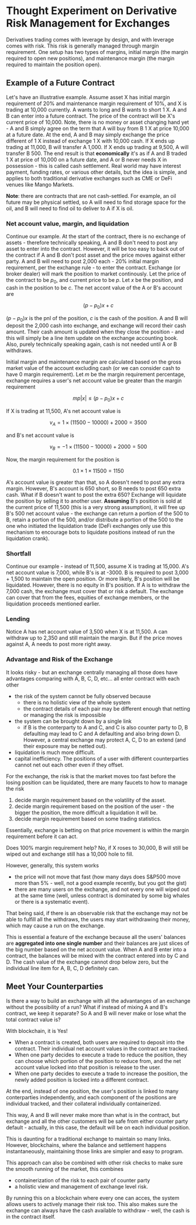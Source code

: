 # Thought Experiment on Derivative Risk Management for Exchanges

Derivatives trading comes with leverage by design, and with leverage comes with risk. This risk is generally managed through margin requirement. One setup has two types of margins, initial margin (the margin required to open new positions), and maintenance margin (the margin required to maintain the position open).

## Example of a Future Contract

Let's have an illustrative example. Assume asset X has initial margin requirement of 20% and maintenance margin requirement of 10%, and X is trading at 10,000 currently. A wants to long and B wants to short 1 X. A and B can enter into a future contract. The price of the contract will be X's current price of 10,000. Note, there is no money or asset changing hand yet - A and B simply agree on the term that A will buy from B 1 X at price 10,000 at a future date. At the end, A and B may simply exchange the price different of 1 X instead of exchange 1 X with 10,000 cash. If X ends up trading at 11,000, B will transfer A 1,000. If X ends up trading at 9,500, A will transfer B 500. The end result is that **economically** it's as if A and B traded 1 X at price of 10,000 on a future date, and A or B never needs X in possession - this is called cash settlement. Real world may have interest payment, funding rates, or various other details, but the idea is simple, and applies to both traditional derivative exchanges such as CME or DeFi venues like Mango Markets.

**Note**: there are contracts that are not cash-settled. For example, an oil future may be physical settled, so A will need to find storage space for the oil, and B will need to find oil to deliver to A if X is oil.

### Net account value, margin, and liquidation

Continue our example. At the start of the contract, there is no exchange of assets - therefore technically speaking, A and B don't need to post any asset to enter into the contract. However, it will be too easy to back out of the contract if A and B don't post asset and the price moves against either party. A and B will need to post 2,000 each - 20% initial margin requirement, per the exchange rule - to enter the contract. Exchange (or broker dealer) will mark the position to market continously. Let the price of the contract to be $p_0$, and current price to be $p$. Let $x$ be the position, and cash in the position to be $c$. The net accont value of the A or B's account are

$$
\left(p-p_0\right)x+c
$$

$\left(p-p_0\right)x$ is the pnl of the position, $c$ is the cash of the position. A and B will deposit the 2,000 cash into exchange, and exchange will record their cash amount. Their cash amount is updated when they close the position - and this will simply be a line item update on the exchange accounting book. Also, purely technically speaking again, cash is not needed until A or B withdraws.

Initial margin and maintenance margin are calculated based on the gross market value of the account excluding cash (or we can consider cash to have 0 margin requirement). Let $m$ be the margin requirement percentage, exchange requires a user's net account value be greater than the margin requirement

$$
m p\left|x\right| \leq \left(p-p_0\right)x+c
$$

If X is trading at 11,500, A's net account value is

$$
v_A=1 \times \left(11500-10000\right) + 2000 = 3500
$$

and B's net account value is

$$
v_B = -1 \times \left(11500-10000\right) + 2000 = 500
$$

Now, the margin requirement for the position is

$$
0.1 \times 1 \times 11500 = 1150
$$

A's account value is greater than that, so A doesn't need to post any extra margin. However, B's account is 650 short, so B needs to post 650 extra cash. What if B doesn't want to post the extra 650? Exchange will liquidate the position by selling it to another user. **Assuming** B's position is sold at the current price of 11,500 (this is a very strong assumption), it will free up B's 500 net account value - the exchange can return a portion of the 500 to B, retain a portion of the 500, and/or distribute a portion of the 500 to the one who initiated the liquidation trade (DeFi exchanges only use this mechanism to encourage bots to liquidate positions instead of run the liquidation crank).

### Shortfall

Continue our example - instead of 11,500, assume X is trading at 15,000. A's net account value is 7,000, while B's is at -3000. B is required to post 3,000 + 1,500 to maintain the open position. Or more likely, B's position will be liquidated. However, there is no equity in B's position. If A is to withdraw the 7,000 cash, the exchange must cover that or risk a default. The exchange can cover that from the fees, equities of exchange members, or the liquidation proceeds mentioned earlier.

### Lending

Notice A has net account value of 3,500 when X is at 11,500. A can withdraw up to 2,350 and still maintain the margin. But if the price moves against A, A needs to post more right away.

### Advantage and Risk of the Exchange

It looks risky - but an exchange centrally managing all those does have advantages comparing with A, B, C, D, etc... all enter contract with each other

- the risk of the system cannot be fully observed because
  - there is no holistic view of the whole system
  - the contract details of each pair may be different enough that netting or managing the risk is impossible
- the system can be brought down by a single link
  - if B is the conterparty to A and C, and C is also counter party to D, B defaulting may lead to C and A defaulting and also bring down D. However, a central exchange may protect A, C, D to an extend (and their exposure may be netted out).
- liquidation is much more difficult.
- capital inefficiency. The positions of a user with different counterparties cannot net out each other even if they offset.

For the exchange, the risk is that the market moves too fast before the losing position can be liquidated, there are many faucets to how to manage the risk

1. decide margin requirement based on the volatility of the asset.
1. decide margin requirement based on the position of the user - the bigger the position, the more difficult a liquidation it will be.
1. decide margin requirement based on some trading statistics.

Essentially, exchange is betting on that price movement is within the margin requirement before it can act.

Does 100% margin requirement help? No, if X roses to 30,000, B will still be wiped out and exchange still has a 10,000 hole to fill.

However, generally, this system works

- the price will not move that fast (how many days does S&P500 move more than 5% - well, not a good example recently, but you got the gist)
- there are many users on the exchange, and not every one will wiped out at the same time (well, unless contract is dominated by some big whales or there is a systematic event).

That being said, if there is an observable risk that the exchange may not be able to fulfill all the withdraws, the users may start withdrawing their money, which may cause a run on the exchange.

This is essential a feature of the exchange because all the users' balances are **aggregated into one single number** and their balances are just slices of the big number based on the net account value. When A and B enter into a contract, the balances will be mixed with the contract entered into by C and D. The cash value of the exchange cannot drop below zero, but the individual line item for A, B, C, D definitely can.

## Meet Your Counterparties

Is there a way to build an exchange with all the advantanges of an exchange without the possibility of a run? What if instead of mixing A and B's contract, we keep it separate? So A and B will never make or lose what the total contract value is?

With blockchain, it is Yes!

- When a contract is created, both users are required to deposit into the contract. Their individual net account values in the contract are tracked.
- When one party decides to execute a trade to reduce the position, they can choose which portion of the position to reduce from, and the net account value locked into that position is release to the user.
- When one party decides to execute a trade to increase the position, the newly added position is locked into a different contract.

At the end, instead of one position, the user's position is linked to many conterparties independently, and each component of the positions are individual tracked, and their collateral individually containerized.

This way, A and B will never make more than what is in the contract, but exchange and all the other customers will be safe from either counter party default - actually, in this case, the default will be on each individual position.

This is daunting for a traditional exchange to maintain so many links. However, blockchains, where the balance and settlement happens instantaneously, maintaining those links are simpler and easy to program.

This approach can also be combined with other risk checks to make sure the smooth running of the market, this combines

- containerization of the risk to each pair of counter party
- a holistic view and management of exchange level risk.

By running this on a blockchain where every one can acces, the system allows users to actively manage their risk too. This also makes sure the exchange can always have the cash available to withdraw - well, the cash is in the contract itself.
